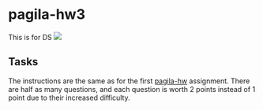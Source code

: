 # pagila-hw3
This is for DS
[![](https://github.com/mariagerges/pagila-hw3/workflows/tests/badge.svg)](https://github.com/mariagerges/pagila-hw3/actions?query=workflow%3Atests)

## Tasks

The instructions are the same as for the first [pagila-hw](https://github.com/mikeizbicki/pagila-hw) assignment.
There are half as many questions, and each question is worth 2 points instead of 1 point due to their increased difficulty.
